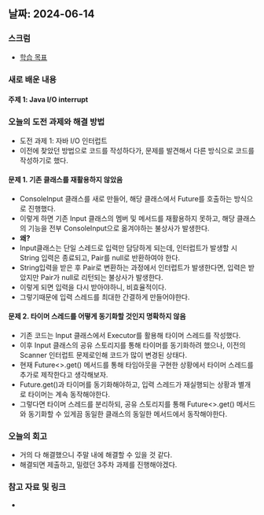 ## 날짜: 2024-06-14

### 스크럼
- [학습 목표](https://www.notion.so/goorm/6-14-13f4f6ae35d44ce0aa3fd18f4e74167d)

### 새로 배운 내용
#### 주제 1: Java I/O interrupt

### 오늘의 도전 과제와 해결 방법
- 도전 과제 1: 자바 I/O 인터럽트
- 이전에 찾았던 방법으로 코드를 작성하다가, 문제를 발견해서 다른 방식으로 코드를 작성하기로 했다.

#### 문제 1. 기존 클래스를 재활용하지 않았음
- ConsoleInput 클래스를 새로 만들어, 해당 클래스에서 Future<Pair>를 호출하는 방식으로 진행했다.
- 이렇게 하면 기존 Input 클래스의 멤버 및 메서드를 재활용하지 못하고, 해당 클래스의 기능을 전부 ConsoleInput으로 옮겨야하는 불상사가 발생한다.
- **왜?**
- Input클래스는 단일 스레드로 입력만 담당하게 되는데, 인터럽트가 발생할 시 String 입력은 종료되고, Pair를 null로 반환하여야 한다.
- String입력을 받은 후 Pair로 변환하는 과정에서 인터럽트가 발생한다면, 입력은 받았지만 Pair가 null로 리턴되는 불상사가 발생한다.
- 이렇게 되면 입력을 다시 받아야하니, 비효율적이다.
- 그렇기때문에 입력 스레드를 최대한 간결하게 만들어야한다.

#### 문제 2. 타이머 스레드를 어떻게 동기화할 것인지 명확하지 않음
- 기존 코드는 Input 클래스에서 Executor를 활용해 타이머 스레드를 작성했다.
- 이후 Input 클래스의 공유 스토리지를 통해 타이머를 동기화하려 했으나, 이전의 Scanner 인터럽트 문제로인해 코드가 많이 변경된 상태다.
- 현재 Future<>.get() 메서드를 통해 타임아웃을 구현한 상황에서 타이머 스레드를 추가로 제작한다고 생각해보자.
- Future.get()과 타이머를 동기화해야하고, 입력 스레드가 재실행되는 상황과 별개로 타이머는 계속 동작해야한다.
- 그렇다면 타이머 스레드를 분리하되, 공유 스토리지를 통해 Future<>.get() 메서드와 동기화할 수 있게끔 동일한 클래스의 동일한 메서드에서 동작해야한다.

### 오늘의 회고
- 거의 다 해결했으니 주말 내에 해결할 수 있을 것 같다.
- 해결되면 제출하고, 밀렸던 3주차 과제를 진행해야겠다.

### 참고 자료 및 링크
- 
